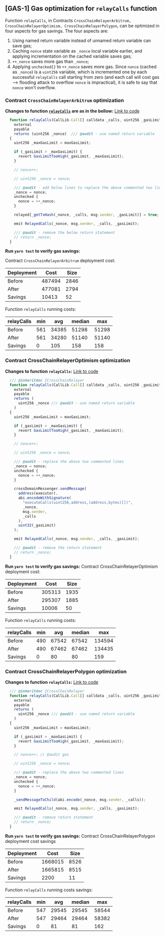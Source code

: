 
## [GAS-1] Gas optimization for `relayCalls` function

Function `relayCalls`, in Contracts `CrossChainRelayerArbitrum, CrossChainRelayerOptimism, CrossChainRelayerPolygon`, can be optimized in four aspects for gas savings.
The four aspects are:
1. Using named return variable instead of unnamed return variable can save gas;
2. Caching `nonce` state variable as `_nonce` local variable earlier, and applying incrementation on the cached variable saves gas;
3.  `++_nonce` saves more gas than `_nonce`;
4. Applying `unchecked{}` to `++_nonce` saves more gas. Since `nonce` (cached as `_nonce`) is a `uint256` variable, which is incremented one by each successful `relayCalls` call starting from zero (and each call will cost gas --> flooding attack to overflow `nonce` is impractical), it is safe to say that `nonce`  won't overflow.

### Contract `CrossChainRelayerArbitrum` optimization

**Changes to function [`relayCalls`](https://github.com/pooltogether/ERC5164/blob/5647bd84f2a6d1a37f41394874d567e45a97bf48/src/ethereum-arbitrum/EthereumToArbitrumRelayer.sol#L67-L87) are as in the bellow:**
[Link to code](https://github.com/pooltogether/ERC5164/blob/5647bd84f2a6d1a37f41394874d567e45a97bf48/src/ethereum-arbitrum/EthereumToArbitrumRelayer.sol#L67-L87)
```js
  function relayCalls(CallLib.Call[] calldata _calls, uint256 _gasLimit)
    external
    payable
    returns (uint256 _nonce)  /// @audit - use named return variable
  {
    uint256 _maxGasLimit = maxGasLimit;

    if (_gasLimit > _maxGasLimit) {
      revert GasLimitTooHigh(_gasLimit, _maxGasLimit);
    }

    // nonce++;

    // uint256 _nonce = nonce;

    /// @audit - add below lines to replace the above commented two lines
    _nonce = nonce;
    unchecked {
      nonce = ++_nonce;
    }

    relayed[_getTxHash(_nonce, _calls, msg.sender, _gasLimit)] = true;

    emit RelayedCalls(_nonce, msg.sender, _calls, _gasLimit);

    /// @audit - remove the below return statement
    // return _nonce; 
  }
```

**Run `yarn test` to verify gas savings:**

Contract `CrossChainRelayerArbitrum` deployment cost:

| Deployment | Cost   | Size |
| ---------- | ------ | ---- |
| Before     | 487494 | 2846 |
| After      | 477081 | 2794 |
| Savings    | 10413  | 52   |

Function `relayCalls` running costs:

| relayCalls | min | avg   | median | max   |
| ---------- | --- | ----- | ------ | ----- |
| Before     | 561 | 34385 | 51298  | 51298 |
| After      | 561 | 34280 | 51140  | 51140 |
| Savings    | 0   | 105   | 158    | 158   |



### Contract CrossChainRelayerOptimism optimization

**Changes to function `relayCalls`:**
[Link to code](https://github.com/pooltogether/ERC5164/blob/5647bd84f2a6d1a37f41394874d567e45a97bf48/src/ethereum-optimism/EthereumToOptimismRelayer.sol#L49-L78)
```js
  /// @inheritdoc ICrossChainRelayer
  function relayCalls(CallLib.Call[] calldata _calls, uint256 _gasLimit)
    external
    payable
    returns (
      uint256 _nonce /// @audit - use named return variable
    )
  {
    uint256 _maxGasLimit = maxGasLimit;

    if (_gasLimit > _maxGasLimit) {
      revert GasLimitTooHigh(_gasLimit, _maxGasLimit);
    }

    // nonce++;

    // uint256 _nonce = nonce;

    /// @audit - replace the above two commented lines
    _nonce = nonce;
    unchecked {
      nonce = ++_nonce;
    }

    crossDomainMessenger.sendMessage(
      address(executor),
      abi.encodeWithSignature(
        "executeCalls(uint256,address,(address,bytes)[])",
        _nonce,
        msg.sender,
        _calls
      ),
      uint32(_gasLimit)
    );

    emit RelayedCalls(_nonce, msg.sender, _calls, _gasLimit);

    /// @audit - remove the return statement
    // return _nonce;
  }

```

**Run `yarn test` to verify gas savings:**
Contract CrossChainRelayerOptimism deployment cost:

| Deployment | Cost   | Size |
| ---------- | ------ | ---- |
| Before     | 305313 | 1935 |
| After      | 295307 | 1885 |
| Savings    | 10006  | 50   |

Function `relayCalls` running costs:

| relayCalls | min | avg   | median | max    |
| ---------- | --- | ----- | ------ | ------ |
| Before     | 490 | 67542 | 67542  | 134594 |
| After      | 490 | 67462 | 67462  | 134435 |
| Savings    | 0   | 80    | 80     | 159     |


### Contract CrossChainRelayerPolygon optimization

**Changes to function `relayCalls`:**
[Link to code](https://github.com/pooltogether/ERC5164/blob/5647bd84f2a6d1a37f41394874d567e45a97bf48/src/ethereum-polygon/EthereumToPolygonRelayer.sol#L45-L65)
```js
  /// @inheritdoc ICrossChainRelayer
  function relayCalls(CallLib.Call[] calldata _calls, uint256 _gasLimit)
    external
    payable
    returns (
      uint256 _nonce /// @audit - use named return variable
    )
  {
    uint256 _maxGasLimit = maxGasLimit;

    if (_gasLimit > _maxGasLimit) {
      revert GasLimitTooHigh(_gasLimit, _maxGasLimit);
    }

    // nonce++; // @audit gas

    // uint256 _nonce = nonce;

    /// @audit - replace the above two commented lines
    _nonce = nonce;
    unchecked {
      nonce = ++_nonce;
    }

    _sendMessageToChild(abi.encode(_nonce, msg.sender, _calls));

    emit RelayedCalls(_nonce, msg.sender, _calls, _gasLimit);

    /// @audit - remove return statement
    // return _nonce;
  }
```

**Run `yarn test` to verify gas savings:**
Contract CrossChainRelayerPolygon deployment cost savings

| Deployment | Cost    | Size |
| ---------- | ------- | ---- |
| Before     | 1668015 | 8526 |
| After      | 1665815 | 8515 |
| Savings    | 2200    | 11   |

Function `relayCalls` running costs savings:

| relayCalls | min | avg   | median | max   |
| ---------- | --- | ----- | ------ | ----- |
| Before     | 547 | 29545 | 29545  | 58544 |
| After      | 547 | 29464 | 29464  | 58382 |
| Savings    | 0   | 81    | 81     | 162   |

